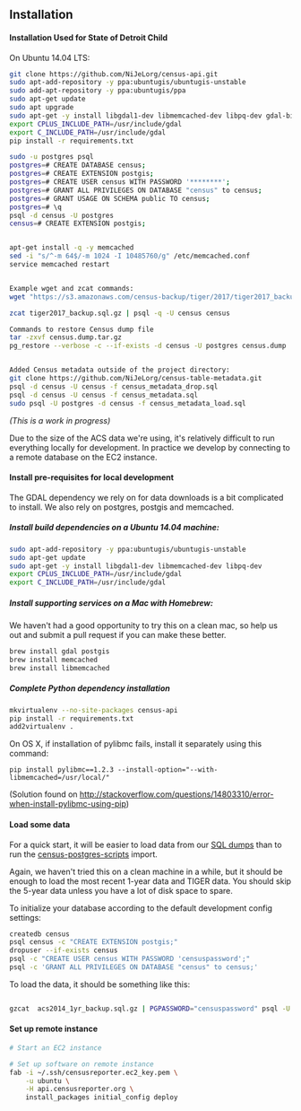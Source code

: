 ## Installation

#### Installation Used for State of Detroit Child
On Ubuntu 14.04 LTS:

```bash
git clone https://github.com/NiJeLorg/census-api.git
sudo apt-add-repository -y ppa:ubuntugis/ubuntugis-unstable
sudo add-apt-repository -y ppa:ubuntugis/ppa
sudo apt-get update
sudo apt upgrade
sudo apt-get -y install libgdal1-dev libmemcached-dev libpq-dev gdal-bin python-gdal python3-gdal python-pip python-dev postgresql postgresql-contrib postgresql-9.5-postgis-scripts
export CPLUS_INCLUDE_PATH=/usr/include/gdal
export C_INCLUDE_PATH=/usr/include/gdal
pip install -r requirements.txt

sudo -u postgres psql
postgres=# CREATE DATABASE census;
postgres=# CREATE EXTENSION postgis;
postgres=# CREATE USER census WITH PASSWORD '********';
postgres=# GRANT ALL PRIVILEGES ON DATABASE "census" to census;
postgres=# GRANT USAGE ON SCHEMA public TO census;
postgres=# \q
psql -d census -U postgres
census=# CREATE EXTENSION postgis;


apt-get install -q -y memcached
sed -i "s/^-m 64$/-m 1024 -I 10485760/g" /etc/memcached.conf
service memcached restart


Example wget and zcat commands:
wget "https://s3.amazonaws.com/census-backup/tiger/2017/tiger2017_backup.sql.gz"

zcat tiger2017_backup.sql.gz | psql -q -U census census

Commands to restore Census dump file
tar -zxvf census.dump.tar.gz
pg_restore --verbose -c --if-exists -d census -U postgres census.dump


Added Census metadata outside of the project directory:
git clone https://github.com/NiJeLorg/census-table-metadata.git
psql -d census -U census -f census_metadata_drop.sql
psql -d census -U census -f census_metadata.sql
sudo psql -U postgres -d census -f census_metadata_load.sql


```



*(This is a work in progress)*

Due to the size of the ACS data we're using, it's relatively difficult to run everything locally for development. In practice we develop by connecting to a remote database on the EC2 instance.

#### Install pre-requisites for local development

The GDAL dependency we rely on for data downloads is a bit complicated to install. We also rely on postgres, postgis and memcached.

##### Install build dependencies on a Ubuntu 14.04 machine:

```bash
sudo apt-add-repository -y ppa:ubuntugis/ubuntugis-unstable
sudo apt-get update
sudo apt-get -y install libgdal1-dev libmemcached-dev libpq-dev
export CPLUS_INCLUDE_PATH=/usr/include/gdal
export C_INCLUDE_PATH=/usr/include/gdal
```

##### Install supporting services on a Mac with Homebrew:

We haven't had a good opportunity to try this on a clean mac, so help us out and submit a pull request if you can make these better.

```bash
brew install gdal postgis
brew install memcached
brew install libmemcached
```

##### Complete Python dependency installation

```bash
mkvirtualenv --no-site-packages census-api
pip install -r requirements.txt
add2virtualenv .
```

On OS X, if installation of pylibmc fails, install it separately using this command:

    pip install pylibmc==1.2.3 --install-option="--with-libmemcached=/usr/local/"

(Solution found on http://stackoverflow.com/questions/14803310/error-when-install-pylibmc-using-pip)

#### Load some data

For a quick start, it will be easier to load data from our [SQL dumps](http://censusreporter.tumblr.com/post/73727555158/easier-access-to-acs-data) than to run the [census-postgres-scripts](https://github.com/censusreporter/census-postgres-scripts) import. 

Again, we haven't tried this on a clean machine in a while, but it should be enough to load the most recent 1-year data and TIGER data. You should skip the 5-year data unless you have a lot of disk space to spare.

To initialize your database according to the default development config settings:

```bash
createdb census
psql census -c "CREATE EXTENSION postgis;"
dropuser --if-exists census
psql -c "CREATE USER census WITH PASSWORD 'censuspassword';"
psql -c 'GRANT ALL PRIVILEGES ON DATABASE "census" to census;'
```

To load the data, it should be something like this:

```bash

gzcat  acs2014_1yr_backup.sql.gz | PGPASSWORD="censuspassword" psql -U census census
```

#### Set up remote instance

```bash
# Start an EC2 instance

# Set up software on remote instance
fab -i ~/.ssh/censusreporter.ec2_key.pem \
    -u ubuntu \
    -H api.censusreporter.org \
    install_packages initial_config deploy
```
